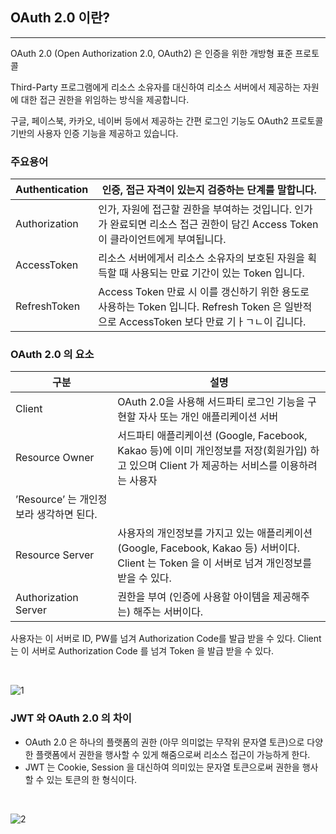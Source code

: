 ## OAuth 2.0 이란?

---

OAuth 2.0 (Open Authorization 2.0, OAuth2) 은 인증을 위한 개방형 표준 프로토콜

Third-Party 프로그램에게 리소스 소유자를 대신하여 리소스 서버에서 제공하는 자원에 대한 접근 권한을 위임하는 방식을 제공합니다.

구글, 페이스북, 카카오, 네이버 등에서 제공하는 간편 로그인 기능도 OAuth2 프로토콜 기반의 사용자 인증 기능을 제공하고 있습니다.

### 주요용어

| Authentication | 인증, 접근 자격이 있는지 검증하는 단계를 말합니다. |
| --- | --- |
| Authorization | 인가, 자원에 접근할 권한을 부여하는 것입니다. 인가가 완료되면 리소스 접근 권한이 담긴 Access Token 이 클라이언트에게 부여됩니다. |
| AccessToken | 리소스 서버에게서 리소스 소유자의 보호된 자원을 획득할 때 사용되는 만료 기간이 있는 Token 입니다. |
| RefreshToken | Access Token 만료 시 이를 갱신하기 위한 용도로 사용하는 Token 입니다. Refresh Token 은 일반적으로 AccessToken 보다 만료 기ㅏㄱㄴ이 깁니다. |

### OAuth 2.0 의 요소

| 구분 | 설명 |
| --- | --- |
| Client | OAuth 2.0을 사용해 서드파티 로그인 기능을 구현할 자사 또는 개인 애플리케이션 서버 |
| Resource Owner | 서드파티 애플리케이션 (Google, Facebook, Kakao 등)에 이미 개인정보를 저장(회원가입) 하고 있으며 Client 가 제공하는 서비스를 이용하려는 사용자
’Resource’ 는 개인정보라 생각하면 된다. |
| Resource Server | 사용자의 개인정보를 가지고 있는 애플리케이션 (Google, Facebook, Kakao 등) 서버이다. Client 는 Token 을 이 서버로 넘겨 개인정보를 받을 수 있다. |
| Authorization Server | 권한을 부여 (인증에 사용할 아이템을 제공해주는) 해주는 서버이다.
사용자는 이 서버로 ID, PW를 넘겨 Authorization Code를 발급 받을 수 있다.
Client 는 이 서버로 Authorization Code 를 넘겨 Token 을 발급 받을 수 있다. 


<br />

![1](https://user-images.githubusercontent.com/41246605/209637572-8a290e42-bb80-42d9-8fa3-3f8affbbdbde.png)

### JWT 와 OAuth 2.0 의 차이

- OAuth 2.0 은 하나의 플랫폼의 권한 (아무 의미없는 무작위 문자열 토큰)으로 다양한 플랫폼에서 권한을 행사할 수 있게 해줌으로써 리소스 접근이 가능하게 한다.
- JWT 는 Cookie, Session 을 대신하여 의미있는 문자열 토큰으로써 권한을 행사할 수 있는 토큰의 한 형식이다.

<br />

![2](https://user-images.githubusercontent.com/41246605/209637580-fcfb9b6d-d2c9-4b01-ad8d-8712f193ae85.png)
